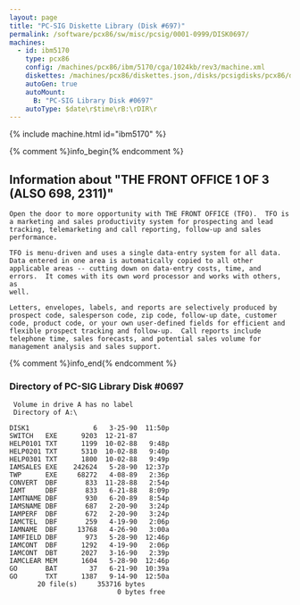 ```yaml
---
layout: page
title: "PC-SIG Diskette Library (Disk #697)"
permalink: /software/pcx86/sw/misc/pcsig/0001-0999/DISK0697/
machines:
  - id: ibm5170
    type: pcx86
    config: /machines/pcx86/ibm/5170/cga/1024kb/rev3/machine.xml
    diskettes: /machines/pcx86/diskettes.json,/disks/pcsigdisks/pcx86/diskettes.json
    autoGen: true
    autoMount:
      B: "PC-SIG Library Disk #0697"
    autoType: $date\r$time\rB:\rDIR\r
---
```


{% include machine.html id="ibm5170" %}

{% comment %}info_begin{% endcomment %}

## Information about "THE FRONT OFFICE 1 OF 3 (ALSO 698, 2311)"

    Open the door to more opportunity with THE FRONT OFFICE (TFO).  TFO is
    a marketing and sales productivity system for prospecting and lead
    tracking, telemarketing and call reporting, follow-up and sales
    performance.
    
    TFO is menu-driven and uses a single data-entry system for all data.
    Data entered in one area is automatically copied to all other
    applicable areas -- cutting down on data-entry costs, time, and
    errors.  It comes with its own word processor and works with others, as
    well.
    
    Letters, envelopes, labels, and reports are selectively produced by
    prospect code, salesperson code, zip code, follow-up date, customer
    code, product code, or your own user-defined fields for efficient and
    flexible prospect tracking and follow-up.  Call reports include
    telephone time, sales forecasts, and potential sales volume for
    management analysis and sales support.
{% comment %}info_end{% endcomment %}


### Directory of PC-SIG Library Disk #0697

     Volume in drive A has no label
     Directory of A:\

    DISK1                6   3-25-90  11:50p
    SWITCH   EXE      9203  12-21-87
    HELP0101 TXT      1199  10-02-88   9:48p
    HELP0201 TXT      5310  10-02-88   9:40p
    HELP0301 TXT      1800  10-02-88   9:49p
    IAMSALES EXE    242624   5-28-90  12:37p
    TWP      EXE     68272   4-08-89   2:36p
    CONVERT  DBF       833  11-28-88   2:54p
    IAMT     DBF       833   6-21-88   8:09p
    IAMTNAME DBF       930   6-20-89   8:54p
    IAMSNAME DBF       687   2-20-90   3:24p
    IAMPERF  DBF       672   2-20-90   3:24p
    IAMCTEL  DBF       259   4-19-90   2:06p
    IAMNAME  DBF     13768   4-26-90   3:00a
    IAMFIELD DBF       973   5-28-90  12:46p
    IAMCONT  DBF      1292   4-19-90   2:06p
    IAMCONT  DBT      2027   3-16-90   2:39p
    IAMCLEAR MEM      1604   5-28-90  12:46p
    GO       BAT        37   6-21-90  10:39a
    GO       TXT      1387   9-14-90  12:50a
           20 file(s)     353716 bytes
                               0 bytes free
